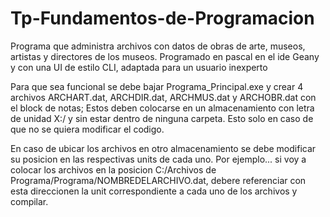 # Tp-Fundamentos-de-Programacion

Programa que administra archivos con datos de obras de arte, museos, artistas y directores de los museos.
Programado en pascal en el ide Geany y con una UI de estilo CLI, adaptada para un usuario inexperto

Para que sea funcional se debe bajar Programa_Principal.exe y crear 4 archivos ARCHART.dat, ARCHDIR.dat, 
ARCHMUS.dat y ARCHOBR.dat con el block de notas; Estos deben colocarse en un almacenamiento con letra de 
unidad X:/ y sin estar dentro de ninguna carpeta. Esto solo en caso de que no se quiera modificar el codigo.

En caso de ubicar los archivos en otro almacenamiento se debe modificar su posicion en las respectivas units de cada uno.
Por ejemplo... si voy a colocar los archivos en la posicion C:/Archivos de Programa/Programa/NOMBREDELARCHIVO.dat, debere
referenciar con esta direccionen la unit correspondiente a cada uno de los archivos y compilar.
